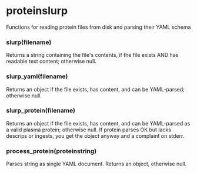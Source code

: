 # proteinslurp

Functions for reading protein files from disk and parsing their YAML schema

### slurp(filename)

Returns a string containing the file's contents, if the file exists AND has readable text content; otherwise null.


### slurp_yaml(filename)

Returns an object if the file exists, has content, and can be YAML-parsed; otherwise null.


### slurp_protein(filename)

Returns an object if the file exists, has content, and can be YAML-parsed as a valid plasma protein; otherwise null. If protein parses OK but lacks descrips or ingests, you get the object anyway and a complaint on stderr.


### process_protein(proteinstring)

Parses string as single YAML document.  Returns an object, otherwise null.




